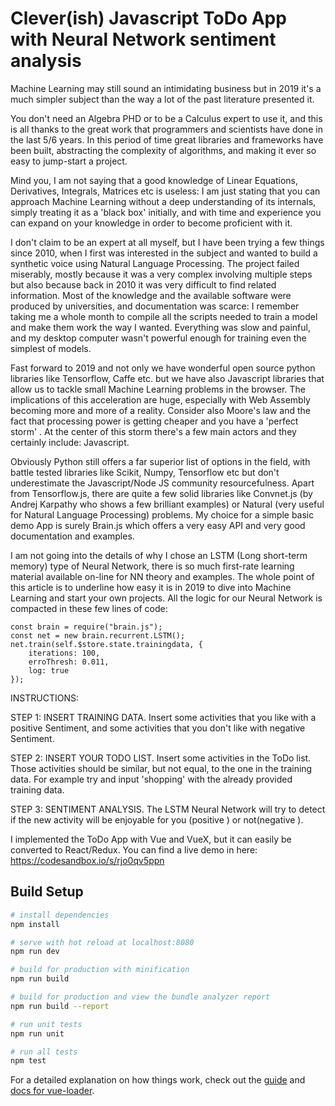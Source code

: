 # Clever(ish) Javascript ToDo App with Neural Network sentiment analysis



Machine Learning may still sound an intimidating  business but in 2019 it's a much simpler subject than the way a lot of the past literature presented it.

You don't need an Algebra PHD or to be a Calculus expert to use it, and this is all thanks to the great work that programmers and scientists have done in the last 5/6 years. In this period of time great libraries and frameworks have been built, abstracting the complexity of algorithms, and making it ever so easy to jump-start a project. 

Mind you, I am not saying that a good knowledge of Linear Equations, Derivatives, Integrals, Matrices etc is useless: I am just stating that you can approach Machine Learning without a deep understanding of its internals, simply treating it as a 'black box' initially, and with time and experience you can expand on your knowledge in order to become proficient with it.

I don't claim to be an expert at all myself, but I have been trying a few things since 2010, when I first was interested in the subject and wanted to build a synthetic voice using Natural Language Processing.
The project failed miserably, mostly because it was a very complex involving multiple steps but also because back in 2010 it was very difficult to find related information. Most of the knowledge and the available software were produced by universities, and documentation was scarce: I remember taking me a whole month to compile all the scripts needed to train a model and make them work the way I wanted.
Everything was slow and painful, and my desktop computer wasn't powerful enough for training even the simplest of models.

Fast forward to 2019 and not only we have wonderful open source python libraries like Tensorflow, Caffe etc. but we have also Javascript libraries that allow us to tackle small Machine Learning problems in the browser. 
The implications of this acceleration are huge, especially with Web Assembly becoming more and more of a reality. Consider also Moore's law and the fact that processing power is  getting cheaper and you have a 'perfect storm' . At the center of this storm there's a few main actors and they certainly include: Javascript. 

Obviously Python still offers a far superior list of options in the field, with battle tested libraries like Scikit, Numpy, Tensorflow etc but don't underestimate the Javascript/Node JS community resourcefulness.
Apart from Tensorflow.js, there are quite a few solid libraries like Convnet.js (by Andrej Karpathy who shows a few brilliant examples)  or Natural (very useful for Natural Language Processing) problems. My choice for a simple basic demo App is surely Brain.js which offers a very easy API and very good documentation and examples. 

I am not going into the details of why I chose an LSTM (Long short-term memory) type of Neural Network, there is so much first-rate learning material available on-line for NN theory and examples.
The whole point of this article is to underline how easy it is in 2019 to dive into Machine Learning and start your own projects. 
All the logic for our Neural Network is compacted in these few lines of code:

```
const brain = require("brain.js");
const net = new brain.recurrent.LSTM();
net.train(self.$store.state.trainingdata, {
	iterations: 100,
	erroThresh: 0.011,
	log: true
});
```

INSTRUCTIONS:

STEP 1: INSERT TRAINING DATA. Insert some activities that you like with a positive Sentiment, and some activities that you don't like with negative Sentiment.

STEP 2: INSERT YOUR TODO LIST. Insert some activities in the ToDo list. Those activities should be similar, but not equal, to the one in the training data. For example try and input 'shopping' with the already provided training data. 

STEP 3: SENTIMENT ANALYSIS. The LSTM Neural Network will try to detect if the new activity will be enjoyable for you (positive ) or not(negative ).

I implemented the ToDo App with Vue and VueX, but it can easily be converted to React/Redux.
You can find a live demo in here: https://codesandbox.io/s/rjo0qv5ppn


## Build Setup

``` bash
# install dependencies
npm install

# serve with hot reload at localhost:8080
npm run dev

# build for production with minification
npm run build

# build for production and view the bundle analyzer report
npm run build --report

# run unit tests
npm run unit

# run all tests
npm test
```

For a detailed explanation on how things work, check out the [guide](http://vuejs-templates.github.io/webpack/) and [docs for vue-loader](http://vuejs.github.io/vue-loader).
